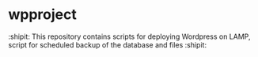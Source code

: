 # wpproject
:shipit: This repository contains scripts for deploying Wordpress on LAMP, script for scheduled backup of the database and files :shipit:
